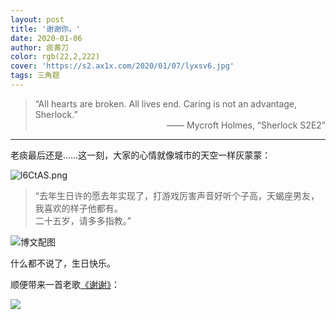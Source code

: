 ```yaml
---
layout: post
title: '谢谢你。'
date: 2020-01-06
author: 痰黄刀
color: rgb(22,2,222)
cover: 'https://s2.ax1x.com/2020/01/07/lyxsv6.jpg'
tags: 三角题
---
```


> “All hearts are broken. All lives end. Caring is not an advantage, Sherlock.”<br/><span style="text-align:right; display:block">—— Mycroft Holmes, “Sherlock S2E2”</span>

---

老痰最后还是……这一刻，大家的心情就像城市的天空一样灰蒙蒙：

![l6CtAS.png](https://s2.ax1x.com/2020/01/07/l6CtAS.png)

> “去年生日许的愿去年实现了，打游戏厉害声音好听个子高，天蝎座男友，我喜欢的样子他都有。<br/>二十五岁，请多多指教。” ​​​​

<img src="https://s2.ax1x.com/2020/01/07/lyj2QK.jpg" style="display:block; margin-left:auto; margin-right:auto" alt="博文配图" border="0" />

什么都不说了，生日快乐。

顺便带来一首老歌[《谢谢》](http://t.cn/Aisi68a0?m=4457871443679936&u=2390692004)：

![](https://s2.ax1x.com/2020/01/07/lyxmDS.png)
